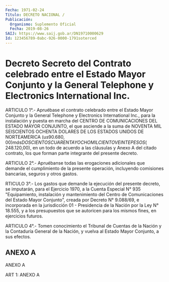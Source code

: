 ```yaml
---
Fecha: 1971-02-24
Título: DECRETO NACIONAL /
Publicación:
  Organismo: Suplemento Oficial
  Fecha: 2019-08-26
SAIJ: https://www.saij.gob.ar/DN19710000629
Id: 123456789-0abc-926-0000-1791soterced
---
```

# Decreto Secreto del Contrato celebrado entre el Estado Mayor Conjunto y la General Telephone y Electronics International Inc.

<a id="1"></a>
ARTICULO 1°.- Apruébase el contrato celebrado entre el Estado Mayor Conjunto y la General Telephone y Electronics International Inc., para la instalación y puesta en marcha del CENTRO DE COMUNICACIONES DEL ESTADO MAYOR CONJUNTO, el que asciende a la suma de NOVENTA MIL SEISCIENTOS OCHENTA DOLARES DE LOS ESTADOS UNIDOS DE NORTEAMERICA (u$s 90.680,00) más DOSCIENTOS CUARENTA Y OCHO MIL CIENTO VEINTE PESOS ($ 248.120,00), en un todo de acuerdo a las cláusulas y Anexo A del citado contrato, los que forman parte integrante del presente decreto.

<a id="2"></a>
ARTICULO 2°.- Apruébanse todas las erogaciones adicionales que demande el cumplimiento de la presente operación, incluyendo comisiones bancarias, seguros y otros gastos.

<a id="3"></a>
RTICULO 3°.- Los gastos que demande la ejecución del presente decreto, se imputarán, para el Ejercicio 1970, a la Cuenta Especial N° 935 "Equipamiento, instalación y mantenimiento del Centro de Comunicaciones del Estado Mayor Conjunto", creada por Decreto N° 9.088/69, e incorporada en la jurisdicción 01 - Presidencia de la Nación por la Ley N° 18.555, y a los presupuestos que se autoricen para los mismos fines, en ejercicios futuros.

<a id="4"></a>
ARTICULO 4°.- Tomen conocimiento el Tribunal de Cuentas de la Nación y la Contaduría General de la Nación, y vuelva al Estado Mayor Conjunto, a sus efectos.

## ANEXO A

ANEXO A

<a id="1"></a>
ART 1: ANEXO A